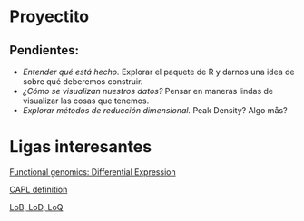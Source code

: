

# Proyectito

## Pendientes:

* _Entender qué está hecho._ Explorar el paquete de R y darnos una idea de sobre qué deberemos construir.
* _¿Cómo se visualizan nuestros datos?_ Pensar en maneras lindas de visualizar las cosas que tenemos.
* _Explorar métodos de reducción dimensional._ Peak Density? Algo mås?

# Ligas interesantes

[Functional genomics: Differential Expression](https://www.ebi.ac.uk/training/online/courses/functional-genomics-ii-common-technologies-and-data-analysis-methods/rna-sequencing/performing-a-rna-seq-experiment/data-analysis/differential-gene-expression-analysis/#:~:text=Differential%20expression%20analysis%20means%20taking,expression%20levels%20between%20experimental%20groups.)

[CAPL definition](http://www.umass.edu/landeco/research/fragstats/documents/Metrics/Core%20Area%20Metrics/Background.htm)

[LoB, LoD, LoQ](https://www.ncbi.nlm.nih.gov/pmc/articles/PMC2556583/#:~:text=Limit%20of%20Quantitation-,LoQ%20is%20the%20lowest%20concentration%20at%20which%20the%20analyte%20can,bias%20and%20imprecision%20are%20met.)

